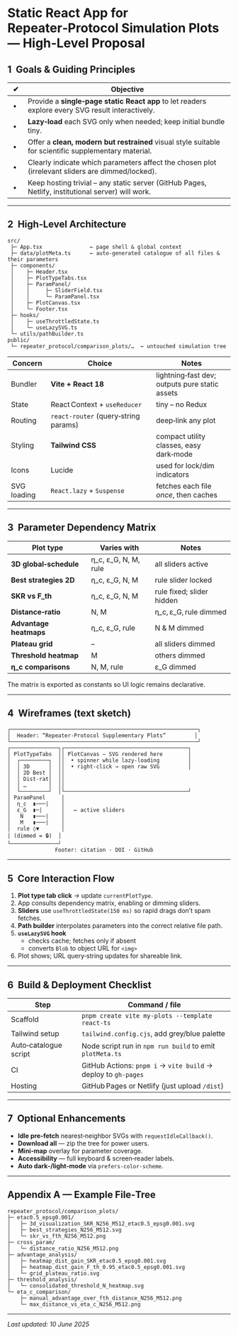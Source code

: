 # Static React App for Repeater‑Protocol Simulation Plots — High‑Level Proposal

## 1  Goals & Guiding Principles
| ✔︎ | Objective |
|---|---|
| • | Provide a **single‑page static React app** to let readers explore every SVG result interactively. |
| • | **Lazy‑load** each SVG only when needed; keep initial bundle tiny. |
| • | Offer a **clean, modern but restrained** visual style suitable for scientific supplementary material. |
| • | Clearly indicate which parameters affect the chosen plot (irrelevant sliders are dimmed/locked). |
| • | Keep hosting trivial – any static server (GitHub Pages, Netlify, institutional server) will work. |

---

## 2  High‑Level Architecture

```text
src/
 ├─ App.tsx               ← page shell & global context
 ├─ data/plotMeta.ts      ← auto‑generated catalogue of all files & their parameters
 ├─ components/
 │    ├─ Header.tsx
 │    ├─ PlotTypeTabs.tsx
 │    ├─ ParamPanel/
 │    │     ├─ SliderField.tsx
 │    │     └─ ParamPanel.tsx
 │    ├─ PlotCanvas.tsx
 │    └─ Footer.tsx
 ├─ hooks/
 │    ├─ useThrottledState.ts
 │    └─ useLazySVG.ts
 └─ utils/pathBuilder.ts
public/
 └─ repeater_protocol/comparison_plots/…  ← untouched simulation tree
```

| Concern | Choice | Notes |
|---------|--------|-------|
| Bundler | **Vite + React 18** | lightning‑fast dev; outputs pure static assets |
| State   | React Context + `useReducer` | tiny – no Redux |
| Routing | `react‑router` (query‑string params) | deep‑link any plot |
| Styling | **Tailwind CSS** | compact utility classes, easy dark‑mode |
| Icons   | Lucide | used for lock/dim indicators |
| SVG loading | `React.lazy` + `Suspense` | fetches each file *once*, then caches |

---

## 3  Parameter Dependency Matrix

| Plot type | Varies with | Notes |
|-----------|-------------|-------|
| **3D global‑schedule** | η_c, ε_G, N, M, rule | all sliders active |
| **Best strategies 2D** | η_c, ε_G, N, M | rule slider locked |
| **SKR vs F_th** | η_c, ε_G, N, M | rule fixed; slider hidden |
| **Distance‑ratio** | N, M | η_c, ε_G, rule dimmed |
| **Advantage heatmaps** | η_c, ε_G, rule | N & M dimmed |
| **Plateau grid** | – | all sliders dimmed |
| **Threshold heatmap** | M | others dimmed |
| **η_c comparisons** | N, M, rule | ε_G dimmed |

The matrix is exported as constants so UI logic remains declarative.

---

## 4  Wireframes (text sketch)

```
┌───────────────────────────────────────────────────────────┐
│  Header: “Repeater‑Protocol Supplementary Plots”         │
└───────────────────────────────────────────────────────────┘
┌───────────────┐┌───────────────────────────────────────┐
│ PlotTypeTabs  ││ PlotCanvas — SVG rendered here        │
│  ┌─────────┐  ││  • spinner while lazy‑loading         │
│  │ 3D      │  ││  • right‑click → open raw SVG         │
│  │ 2D Best │  ││                                         
│  │ Dist‑rat│  ││                                         
│  │ …       │  ││                                         
│  └─────────┘  │└───────────────────────────────────────┘
│ ParamPanel     │
│  η_c  ▮───|    │
│  ε_G  ▮─|      │   ← active sliders
│   N   ▮───|    │
│   M   ▮───|    │
│  rule ◊▼       │
│ (dimmed = 🔒)  │
└───────────────┘
               Footer: citation · DOI · GitHub
```

---

## 5  Core Interaction Flow

1. **Plot type tab click** → update `currentPlotType`.
2. App consults dependency matrix, enabling or dimming sliders.
3. **Sliders** use `useThrottledState(150 ms)` so rapid drags don’t spam fetches.
4. **Path builder** interpolates parameters into the correct relative file path.
5. **`useLazySVG` hook**  
   * checks cache; fetches only if absent  
   * converts `Blob` to object URL for `<img>`  
6. Plot shows; URL query‑string updates for shareable link.

---

## 6  Build & Deployment Checklist

| Step | Command / file |
|------|----------------|
| Scaffold | `pnpm create vite my‑plots --template react-ts` |
| Tailwind setup | `tailwind.config.cjs`, add grey/blue palette |
| Auto‑catalogue script | Node script run in `npm run build` to emit `plotMeta.ts` |
| CI | GitHub Actions: `pnpm i` → `vite build` → deploy to `gh-pages` |
| Hosting | GitHub Pages or Netlify (just upload `/dist`) |

---

## 7  Optional Enhancements

* **Idle pre‑fetch** nearest‑neighbor SVGs with `requestIdleCallback()`.
* **Download all** — zip the tree for power users.
* **Mini‑map** overlay for parameter coverage.
* **Accessibility** — full keyboard & screen‑reader labels.
* **Auto dark‑/light‑mode** via `prefers‑color‑scheme`.

---

## Appendix A — Example File‑Tree

```text
repeater_protocol/comparison_plots/
├─ etac0.5_epsg0.001/
│   ├─ 3d_visualization_SKR_N256_M512_etac0.5_epsg0.001.svg
│   ├─ best_strategies_N256_M512.svg
│   └─ skr_vs_fth_N256_M512.png
├─ cross_param/
│   └─ distance_ratio_N256_M512.png
├─ advantage_analysis/
│   ├─ heatmap_dist_gain_SKR_etac0.5_epsg0.001.svg
│   ├─ heatmap_dist_gain_F_th_0.95_etac0.5_epsg0.001.svg
│   └─ grid_plateau_ratio.svg
├─ threshold_analysis/
│   └─ consolidated_threshold_N_heatmap.svg
└─ eta_c_comparison/
    ├─ manual_advantage_over_fth_distance_N256_M512.png
    └─ max_distance_vs_eta_c_N256_M512.png
```

---

*Last updated: 10 June 2025*
